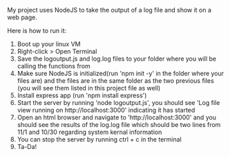 My project uses NodeJS to take the output of a log file and show it on a web page.

Here is how to run it:
1) Boot up your linux VM
2) Right-click > Open Terminal
3) Save the logoutput.js and log.log files to your folder where you will be calling the functions from
4) Make sure NodeJS is initialized(run 'npm init -y' in the folder where your files are) and the files are in the same folder as the two previous files (you will see them listed in this project file as well)
5) Install express app (run 'npm install express')
6) Start the server by running 'node logoutput.js', you should see 'Log file view running on http://localhost:3000' indicating it has started
7) Open an html browser and navigate to 'http://localhost:3000' and you should see the results of the log.log file which should be two lines from 11/1 and 10/30 regarding system kernal information
8) You can stop the server by running ctrl + c in the terminal
9) Ta-Da!
